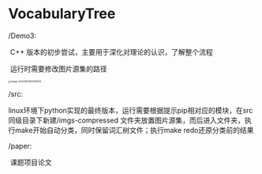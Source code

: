 # VocabularyTree

/Demo3:

​	C++ 版本的初步尝试，主要用于深化对理论的认识，了解整个流程

​	运行时需要修改图片源集的路径

<img src="C:\Users\hck\AppData\Roaming\Typora\typora-user-images\image-20220814160018409.png" alt="image-20220814160018409" style="zoom: 33%;" />



/src:

​	linux环境下python实现的最终版本，运行需要根据提示pip相对应的模块，在src同级目录下新建/imgs-compressed 文件夹放置图片源集，而后进入文件夹，执行make开始自动分类，同时保留词汇树文件；执行make redo还原分类前的结果



/paper:

​	课题项目论文
